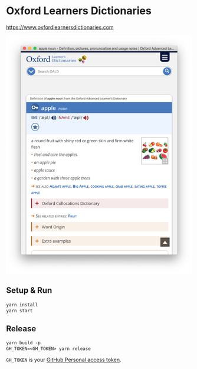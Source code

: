 # Oxford Learners Dictionaries

https://www.oxfordlearnersdictionaries.com

![](./screenshot.png)


## Setup & Run

```
yarn install
yarn start
```


## Release

```
yarn build -p
GH_TOKEN=<GH_TOKEN> yarn release
```

`GH_TOKEN` is your [GitHub Personal access token](https://github.com/settings/tokens).
